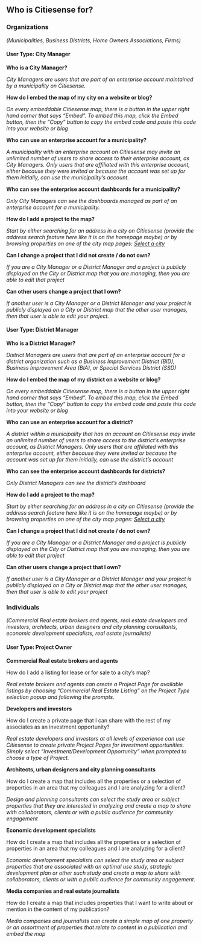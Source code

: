 ## Who is Citiesense for?


### Organizations 
_(Municipalities, Business Districts, Home Owners Associations, Firms)_


#### __User Type: City Manager__

__Who is a City Manager?__

_City Managers are users that are part of an enterprise account maintained by a municipality on Citiesense._

__How do I embed the map of my city on a website or blog?__

_On every embeddable Citiesense map, there is a button in the upper right hand corner that says “Embed”. To embed this map, click the Embed button, then the “Copy” button to copy the embed code and paste this code into your website or blog_ 

__Who can use an enterprise account for a municipality?__

_A municipality with an enterprise account on Citiesense may invite an unlimited number of users to share access to their enterprise account, as City Managers.  Only users that are affiliated with this enterprise account, either because they were invited or because the account was set up for them initially, can use the municipality’s account._ 

__Who can see the enterprise account dashboards for a municipality?__

_Only City Managers can see the dashboards managed as part of an enterprise account for a municipality._

__How do I add a project to the map?__

_Start by either searching for an address in a city on Citiesense (provide the address search feature here like it is on the homepage maybe) or by browsing properties on one of the city map pages: [Select a city](http://www.citiesense.com/cities)_  

__Can I change a project that I did not create / do not own?__

_If you are a City Manager or a District Manager and a project is publicly displayed on the City or District map that you are managing, then you are able to edit that project_

__Can other users change a project that I own?__

_If another user is a City Manager or a District Manager and your project is publicly displayed on a City or District map that the other user manages, then that user is able to edit your project._


#### __User Type: District Manager__

__Who is a District Manager?__

_District Managers are users that are part of an enterprise account for a district organization such as a Business Improvement District (BID), Business Improvement Area (BIA), or Special Services District (SSD)_

__How do I embed the map of my district on a website or blog?__

_On every embeddable Citiesense map, there is a button in the upper right hand corner that says “Embed”. To embed this map, click the Embed button, then the “Copy” button to copy the embed code and paste this code into your website or blog_

__Who can use an enterprise account for a district?__

_A district within a municipality that has an account on Citiesense may invite an unlimited number of users to share access to the district’s enterprise account, as District Managers.  Only users that are affiliated with this enterprise account, either because they were invited or because the account was set up for them initially, can use the district’s account_ 

__Who can see the enterprise account dashboards for districts?__

_Only District Managers can see the district’s dashboard_

__How do I add a project to the map?__

_Start by either searching for an address in a city on Citiesense (provide the address search feature here like it is on the homepage maybe) or by browsing properties on one of the city map pages: [Select a city](http://www.citiesense.com/cities)_ 

__Can I change a project that I did not create / do not own?__

_If you are a City Manager or a District Manager and a project is publicly displayed on the City or District map that you are managing, then you are able to edit that project_

__Can other users change a project that I own?__

_If another user is a City Manager or a District Manager and your project is publicly displayed on a City or District map that the other user manages, then that user is able to edit your project_




### Individuals 
_(Commercial Real estate brokers and agents, real estate developers and investors, architects, urban designers and city planning consultants, economic development specialists, real estate journalists)_


#### __User Type: Project Owner__

__Commercial Real estate brokers and agents__

How do I add a listing for lease or for sale to a city’s map?

_Real estate brokers and agents can create a Project Page for available listings by choosing “Commercial Real Estate Listing” on the Project Type selection popup and following the prompts._

__Developers and investors__ 	

How do I create a private page that I can share with the rest of my associates as an investment opportunity?

_Real estate developers and investors at all levels of experience can use Citiesense to create private Project Pages for investment opportunities. Simply select “Investment/Development Opportunity” when prompted to choose a type of Project._

__Architects, urban designers and city planning consultants__ 

How do I create a map that includes all the properties or a selection of properties in an area that my colleagues and I are analyzing for a client? 

_Design and planning consultants can select the study area or subject properties that they are interested in analyzing and create a map to share with collaborators, clients or with a public audience for community engagement_

__Economic development specialists__ 

How do I create a map that includes all the properties or a selection of properties in an area that my colleagues and I are analyzing for a client? 

_Economic development specialists can select the study area or subject properties that are associated with an optimal use study, strategic development plan or other such study and create a map to share with collaborators, clients or with a public audience for community engagement._ 

__Media companies and real estate journalists__

How do I create a map that includes properties that I want to write about or mention in the content of my publication? 

_Media companies and journalists can create a simple map of one property or an assortment of properties that relate to content in a publication and embed the map_


